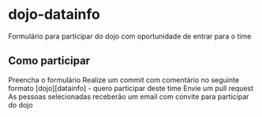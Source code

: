 # dojo-datainfo

Formulário para participar do dojo com oportunidade de entrar para o time

## Como participar

Preencha o formulário
Realize um commit com comentário no seguinte formato [dojo][datainfo] - quero participar deste time
Envie um pull request
As pessoas selecionadas receberão um email com convite para participar do dojo

